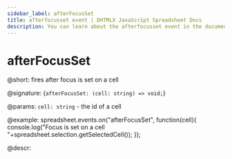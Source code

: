 ```yaml
---
sidebar_label: afterFocusSet
title: afterfocusset event | DHTMLX JavaScript Spreadsheet Docs
description: You can learn about the afterfocusset event in the documentation of the DHTMLX JavaScript Spreadsheet library. Browse developer guides and API reference, try out code examples and live demos, and download a free 30-day evaluation version of DHTMLX Spreadsheet.
---
```


# afterFocusSet

@short: fires after focus is set on a cell

@signature: {`afterFocusSet: (cell: string) => void;`}

@params:
`cell: string` - the id of a cell

@example:
spreadsheet.events.on("afterFocusSet", function(cell){
 	console.log("Focus is set on a cell "+spreadsheet.selection.getSelectedCell());
});

@descr:
